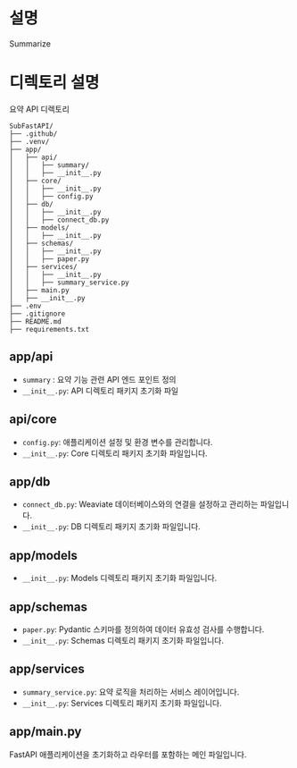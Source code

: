 # 설명
Summarize

# 디렉토리 설명
요약 API 디렉토리
```
SubFastAPI/
├── .github/
├── .venv/
├── app/
│   ├── api/
│   │   ├── summary/ 
│   │   ├── __init__.py
│   ├── core/
│   │   ├── __init__.py
│   │   ├── config.py
│   ├── db/
│   │   ├── __init__.py
│   │   ├── connect_db.py
│   ├── models/
│   │   ├── __init__.py
│   ├── schemas/
│   │   ├── __init__.py
│   │   ├── paper.py
│   ├── services/
│   │   ├── __init__.py
│   │   ├── summary_service.py
│   ├── main.py
│   ├── __init__.py
├── .env
├── .gitignore
├── README.md
├── requirements.txt
```

## app/api
- `summary` : 요약 기능 관련 API 엔드 포인트 정의
- `__init__.py`: API 디렉토리 패키지 초기화 파일

## api/core
- `config.py`: 애플리케이션 설정 및 환경 변수를 관리합니다.
- `__init__.py`: Core 디렉토리 패키지 초기화 파일입니다.

## app/db
- `connect_db.py`: Weaviate 데이터베이스와의 연결을 설정하고 관리하는 파일입니다.
- `__init__.py`: DB 디렉토리 패키지 초기화 파일입니다.

## app/models
- `__init__.py`: Models 디렉토리 패키지 초기화 파일입니다.

## app/schemas
- `paper.py`: Pydantic 스키마를 정의하여 데이터 유효성 검사를 수행합니다.
- `__init__.py`: Schemas 디렉토리 패키지 초기화 파일입니다.

## app/services
- `summary_service.py`: 요약 로직을 처리하는 서비스 레이어입니다.
- `__init__.py`: Services 디렉토리 패키지 초기화 파일입니다.


## app/main.py
FastAPI 애플리케이션을 초기화하고 라우터를 포함하는 메인 파일입니다.

